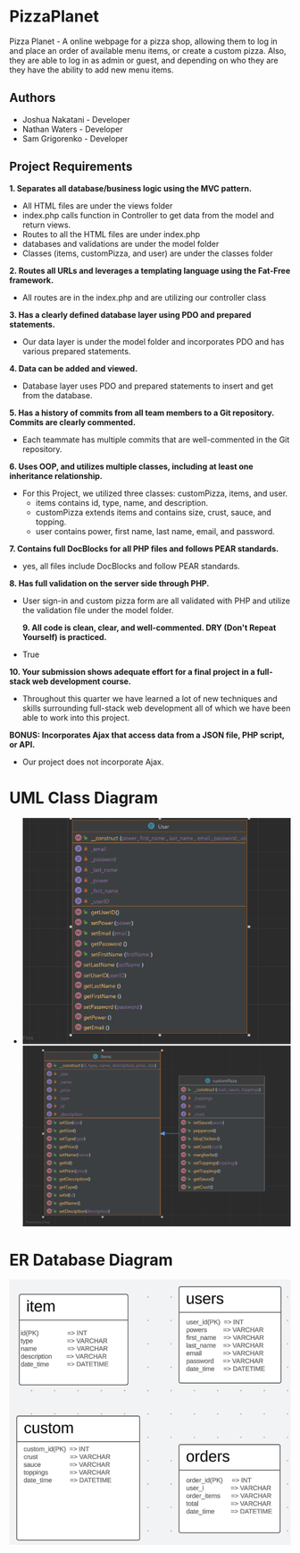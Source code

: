 # PizzaPlanet

Pizza Planet - A online webpage for a pizza shop, allowing them to log in and place an order of available menu items,
or create a custom pizza. Also, they are able to log in as admin  or guest, and depending on who they are they have the
ability to add new menu items.

## Authors
- Joshua Nakatani - Developer
- Nathan Waters - Developer
- Sam Grigorenko - Developer

## Project Requirements

**1. Separates all database/business logic using the MVC pattern.**
- All HTML files are under the views folder
- index.php calls function in Controller to get data from the model and return views.
- Routes to all the HTML files are under index.php
- databases and validations are under the model folder
- Classes (items, customPizza, and user) are under the classes folder

**2. Routes all URLs and leverages a templating language using the Fat-Free framework.**
- All routes are in the index.php and are utilizing our controller class

**3. Has a clearly defined database layer using PDO and prepared statements.**
- Our data layer is under the model folder and incorporates PDO and has various prepared statements.

**4. Data can be added and viewed.**
- Database layer uses PDO and prepared statements to insert and get from the database.

**5. Has a history of commits from all team members to a Git repository. Commits are clearly commented.**
- Each teammate has multiple commits that are well-commented in the Git repository.

**6. Uses OOP, and utilizes multiple classes, including at least one inheritance relationship.**
- For this Project, we utilized three classes: customPizza, items, and user.
  -  items contains id, type, name, and description.
  - customPizza extends items and contains size, crust, sauce, and topping.
  - user contains power, first name, last name, email, and password.

**7. Contains full DocBlocks for all PHP files and follows PEAR standards.**
- yes, all files include DocBlocks and follow PEAR standards.

**8. Has full validation on the server side through PHP.**
- User sign-in and custom pizza form are all validated with PHP and utilize the validation file under the model folder.

  **9. All code is clean, clear, and well-commented. DRY (Don't Repeat Yourself) is practiced.**
- True

**10. Your submission shows adequate effort for a final project in a full-stack web development course.**
- Throughout this quarter we have learned a lot of new techniques and skills surrounding full-stack web development
  all of which we have been able to work into this project.

**BONUS: Incorporates Ajax that access data from a JSON file, PHP script, or API.**
- Our project does not incorporate Ajax.

# UML Class Diagram
- ![img.png](images/img3.png)![img_1.png](images/img_1.png)
# ER Database Diagram
![img.png](images/erDatabaseDiagram.png)